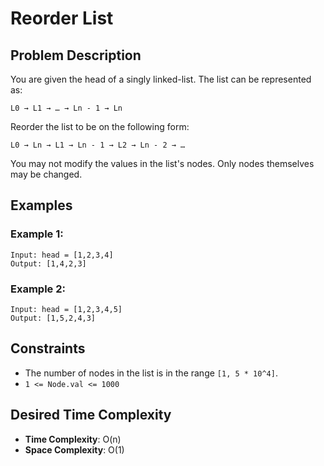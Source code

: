 # Reorder List

## Problem Description

You are given the head of a singly linked-list. The list can be represented as:

```
L0 → L1 → … → Ln - 1 → Ln
```

Reorder the list to be on the following form:

```
L0 → Ln → L1 → Ln - 1 → L2 → Ln - 2 → …
```

You may not modify the values in the list's nodes. Only nodes themselves may be changed.

## Examples

### Example 1:

```
Input: head = [1,2,3,4]
Output: [1,4,2,3]
```

### Example 2:

```
Input: head = [1,2,3,4,5]
Output: [1,5,2,4,3]
```

## Constraints

- The number of nodes in the list is in the range `[1, 5 * 10^4]`.
- `1 <= Node.val <= 1000`

## Desired Time Complexity

- **Time Complexity**: O(n)
- **Space Complexity**: O(1)
